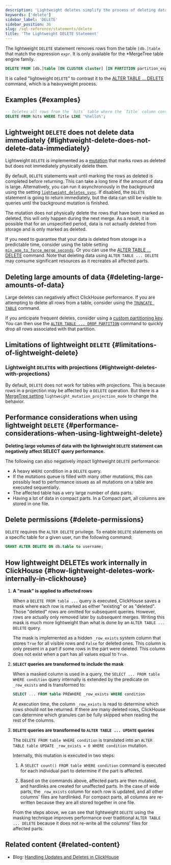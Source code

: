 ```yaml
---
description: 'Lightweight deletes simplify the process of deleting data from the database.'
keywords: ['delete']
sidebar_label: 'DELETE'
sidebar_position: 36
slug: /sql-reference/statements/delete
title: 'The Lightweight DELETE Statement'
---
```


The lightweight `DELETE` statement removes rows from the table `[db.]table` that match the expression `expr`. It is only available for the *MergeTree table engine family.

``` sql
DELETE FROM [db.]table [ON CLUSTER cluster] [IN PARTITION partition_expr] WHERE expr;
```

It is called "lightweight `DELETE`" to contrast it to the [ALTER TABLE ... DELETE](/sql-reference/statements/alter/delete) command, which is a heavyweight process.

## Examples {#examples}

```sql
-- Deletes all rows from the `hits` table where the `Title` column contains the text `hello`
DELETE FROM hits WHERE Title LIKE '%hello%';
```

## Lightweight `DELETE` does not delete data immediately {#lightweight-delete-does-not-delete-data-immediately}

Lightweight `DELETE` is implemented as a [mutation](/sql-reference/statements/alter#mutations) that marks rows as deleted but does not immediately physically delete them.

By default, `DELETE` statements wait until marking the rows as deleted is completed before returning. This can take a long time if the amount of data is large. Alternatively, you can run it asynchronously in the background using the setting [`lightweight_deletes_sync`](/operations/settings/settings#lightweight_deletes_sync). If disabled, the `DELETE` statement is going to return immediately, but the data can still be visible to queries until the background mutation is finished.

The mutation does not physically delete the rows that have been marked as deleted, this will only happen during the next merge. As a result, it is possible that for an unspecified period, data is not actually deleted from storage and is only marked as deleted.

If you need to guarantee that your data is deleted from storage in a predictable time, consider using the table setting [`min_age_to_force_merge_seconds`](/operations/settings/merge-tree-settings#min_age_to_force_merge_seconds). Or you can use the [ALTER TABLE ... DELETE](/sql-reference/statements/alter/delete) command. Note that deleting data using `ALTER TABLE ... DELETE` may consume significant resources as it recreates all affected parts.

## Deleting large amounts of data {#deleting-large-amounts-of-data}

Large deletes can negatively affect ClickHouse performance. If you are attempting to delete all rows from a table, consider using the [`TRUNCATE TABLE`](/sql-reference/statements/truncate) command.

If you anticipate frequent deletes, consider using a [custom partitioning key](/engines/table-engines/mergetree-family/custom-partitioning-key). You can then use the [`ALTER TABLE ... DROP PARTITION`](/sql-reference/statements/alter/partition#drop-partitionpart) command to quickly drop all rows associated with that partition.

## Limitations of lightweight `DELETE` {#limitations-of-lightweight-delete}

### Lightweight `DELETE`s with projections {#lightweight-deletes-with-projections}

By default, `DELETE` does not work for tables with projections. This is because rows in a projection may be affected by a `DELETE` operation. But there is a [MergeTree setting](/operations/settings/merge-tree-settings) `lightweight_mutation_projection_mode` to change the behavior.

## Performance considerations when using lightweight `DELETE` {#performance-considerations-when-using-lightweight-delete}

**Deleting large volumes of data with the lightweight `DELETE` statement can negatively affect SELECT query performance.**

The following can also negatively impact lightweight `DELETE` performance:

- A heavy `WHERE` condition in a `DELETE` query.
- If the mutations queue is filled with many other mutations, this can possibly lead to performance issues as all mutations on a table are executed sequentially.
- The affected table has a very large number of data parts.
- Having a lot of data in compact parts. In a Compact part, all columns are stored in one file.

## Delete permissions {#delete-permissions}

`DELETE` requires the `ALTER DELETE` privilege. To enable `DELETE` statements on a specific table for a given user, run the following command:

```sql
GRANT ALTER DELETE ON db.table to username;
```

## How lightweight DELETEs work internally in ClickHouse {#how-lightweight-deletes-work-internally-in-clickhouse}

1. **A "mask" is applied to affected rows**

   When a `DELETE FROM table ...` query is executed, ClickHouse saves a mask where each row is marked as either "existing" or as "deleted". Those "deleted" rows are omitted for subsequent queries. However, rows are actually only removed later by subsequent merges. Writing this mask is much more lightweight than what is done by an `ALTER TABLE ... DELETE` query.

   The mask is implemented as a hidden `_row_exists` system column that stores `True` for all visible rows and `False` for deleted ones. This column is only present in a part if some rows in the part were deleted. This column does not exist when a part has all values equal to `True`.

2. **`SELECT` queries are transformed to include the mask**

   When a masked column is used in a query, the `SELECT ... FROM table WHERE condition` query internally is extended by the predicate on `_row_exists` and is transformed to:
   ```sql
   SELECT ... FROM table PREWHERE _row_exists WHERE condition
   ```
   At execution time, the column `_row_exists` is read to determine which rows should not be returned. If there are many deleted rows, ClickHouse can determine which granules can be fully skipped when reading the rest of the columns.

3. **`DELETE` queries are transformed to `ALTER TABLE ... UPDATE` queries**

   The `DELETE FROM table WHERE condition` is translated into an `ALTER TABLE table UPDATE _row_exists = 0 WHERE condition` mutation.

   Internally, this mutation is executed in two steps:

   1. A `SELECT count() FROM table WHERE condition` command is executed for each individual part to determine if the part is affected.

   2. Based on the commands above, affected parts are then mutated, and hardlinks are created for unaffected parts. In the case of wide parts, the `_row_exists` column for each row is updated, and all other columns' files are hardlinked. For compact parts, all columns are re-written because they are all stored together in one file.

   From the steps above, we can see that lightweight `DELETE` using the masking technique improves performance over traditional `ALTER TABLE ... DELETE` because it does not re-write all the columns' files for affected parts.

## Related content {#related-content}

- Blog: [Handling Updates and Deletes in ClickHouse](https://clickhouse.com/blog/handling-updates-and-deletes-in-clickhouse)
